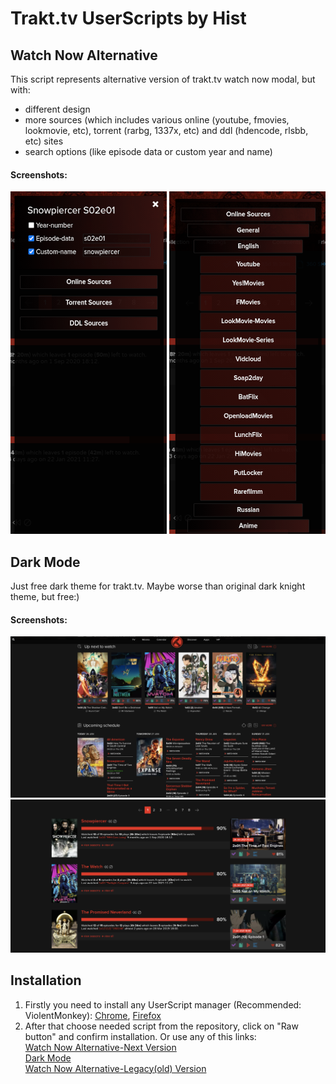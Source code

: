 # Trakt.tv UserScripts by Hist

## Watch Now Alternative
This script represents alternative version of trakt.tv watch now modal, but with:
+ different design
+ more sources (which includes various online (youtube, fmovies, lookmovie, etc), torrent (rarbg, 1337x, etc) and ddl (hdencode, rlsbb, etc) sites
+ search options (like episode data or custom year and name)
#### Screenshots:
   ![Main Window](screenshots/main-window.png)
   ![Links Example](screenshots/links-example.png)

## Dark Mode
Just free dark theme for trakt.tv. Maybe worse than original dark knight theme, but free:)
#### Screenshots:
   ![Dark Mode Example 1](screenshots/dm-example-1.png)
   ![Dark Mode Example 1](screenshots/dm-example-2.png)

## Installation
1. Firstly you need to install any UserScript manager (Recommended: ViolentMonkey):
[Chrome](https://chrome.google.com/webstore/detail/violentmonkey/jinjaccalgkegednnccohejagnlnfdag), [Firefox](https://addons.mozilla.org/en-US/firefox/addon/violentmonkey/?utm_source=addons.mozilla.org&utm_medium=referral&utm_content=search)
2. After that choose needed script from the repository, click on "Raw button" and confirm installation. Or use any of this links:  
   [Watch Now Alternative-Next Version](https://github.com/sergeyhist/Trakt.tv-Hist-UserScripts/raw/main/scripts/trakt-watch-now-next.user.js)  
   [Dark Mode](https://github.com/sergeyhist/Trakt.tv-Hist-UserScripts/raw/main/scripts/dark-trakt.user.js)  
   [Watch Now Alternative-Legacy(old) Version](https://github.com/sergeyhist/Trakt.tv-Hist-UserScripts/raw/main/scripts/trakt-watch-now-legacy.user.js)
